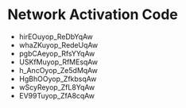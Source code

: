 # Network Activation Code
* hirEOuyop_ReDbYqAw
* whaZKuyop_RedeUqAw
* pgbCAeyop_RfsYYqAw
* USKfMuyop_RfMEsqAw
* h_AncOyop_Ze5dMqAw
* HgBhOOyop_ZfkbsqAw
* wScyReyop_ZfL8YqAw
* EV99Tuyop_ZfA8cqAw